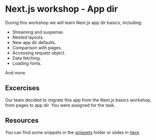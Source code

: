 # Next.js workshop - App dir
During this workshop we will learn Next.js app dir basics, including:

* Streaming and suspense.
* Nested layouts.
* New app dir defaults.
* Comparison with pages.
* Accessing request object.
* Data fetching.
* Loading fonts.

And more.

## Excercises
Our team decided to migrate this app from the Next.js basics workshop, from pages to app dir. You were assigned for the task.

## Resources
You can find some snippets in the [snippets](./snippets) folder or slides in [here](https://docs.google.com/presentation/d/1UIscklSUjKq2DbRLT4qAGHbXEYhUZbEZs2BragMElfg/edit?usp=sharing).
